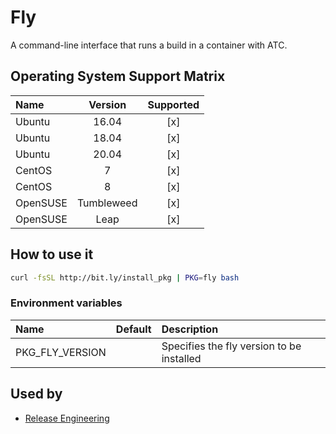 # Fly

A command-line interface that runs a build in a container with ATC.

## Operating System Support Matrix

| Name       | Version    | Supported |
|:-----------|:----------:|:---------:|
| Ubuntu     | 16.04      | [x]       |
| Ubuntu     | 18.04      | [x]       |
| Ubuntu     | 20.04      | [x]       |
| CentOS     | 7          | [x]       |
| CentOS     | 8          | [x]       |
| OpenSUSE   | Tumbleweed | [x]       |
| OpenSUSE   | Leap       | [x]       |

## How to use it

```bash
curl -fsSL http://bit.ly/install_pkg | PKG=fly bash
```

### Environment variables

| Name            | Default | Description                               |
|:----------------|:--------|:------------------------------------------|
| PKG_FLY_VERSION |         | Specifies the fly version to be installed |

## Used by

- [Release Engineering](https://github.com/electrocucaracha/releng)
